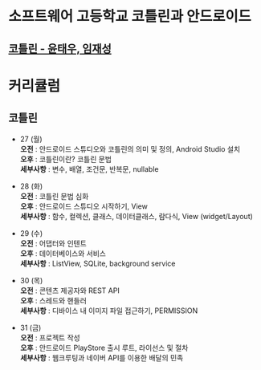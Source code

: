 # 소프트웨어 고등학교 코틀린과 안드로이드

## [코틀린 - 윤태우, 임재성](Lecture/Contents.md)

# 커리큘럼
## 코틀린
 * 27 (월)  
 **오전** : 안드로이드 스튜디오와 코틀린의 의미 및 정의, Android Studio 설치<br>
 **오후** : 코틀린이란? 코틀린 문법<br>
 **세부사항** : 변수, 배열, 조건문, 반복문, nullable

 * 28 (화)  
 **오전** : 코틀린 문법 심화<br>
 **오후** : 안드로이드 스튜디오 시작하기, View<br>
 **세부사항** : 함수, 컬렉션, 클래스, 데이터클래스, 람다식, View (widget/Layout)

 * 29 (수)  
 **오전** : 어댑터와 인텐트<br>
 **오후** : 데이터베이스와 서비스<br>
 **세부사항** : ListView, SQLite, background service

 * 30 (목)  
 **오전** : 콘텐츠 제공자와 REST API<br>
 **오후** : 스레드와 핸들러<br>
 **세부사항** : 디바이스 내 이미지 파일 접근하기, PERMISSION

 * 31 (금)  
 **오전** : 프로젝트 작성<br>
 **오후** : 안드로이드 PlayStore 출시 루트, 라이선스 및 절차<br>
 **세부사항** : 웹크루팅과 네이버 API를 이용한 배달의 민족 

